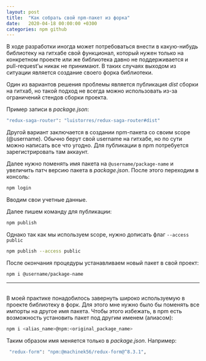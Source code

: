 ```yaml
---
layout: post
title:  "Как собрать свой npm-пакет из форка"
date:   2020-04-18 00:00:00 +0300
categories: npm github
---
```


В ходе разработки иногда может потребоваться внести в какую-нибудь библиотеку на гитхабе свой функционал,
который нужен только на конкретном проекте или же библиотека давно не поддерживается и pull-request'ы никак не принимают.
В таких случаях выходом из ситуации является создание своего форка библиотеки.

Один из вариантов решения проблемы является публикация *dist* сборки на гитхаб, но такой подход не всегда 
можно использовать из-за ограничений стендов сборки проекта.

Пример записи в *package.json*: 
```bash
"redux-saga-router": "luistorres/redux-saga-router#dist"
```

Другой вариант заключается в создании npm-пакета со своим scope (@username). Обычно берут свой username на гитхабе, но по сути можно написать 
все что угодно. Для публикации в npm потребуется зарегистрировать там аккаунт.

Далее нужно поменять имя пакета на `@username/package-name` и увеличить патч версию пакета в *package.json*.
После этого переходим в консоль:
```bash
npm login
```
Вводим свои учетные данные.

Далее пишем команду для публикации:
```bash
npm publish
```
Однако так как мы используем scope, нужно дописать флаг `--access public`

```bash
npm publish --access public
```

После окончания процедуры устанавливаем новый пакет в свой проект:
```bash
npm i @username/package-name
```

----
<br/>
В моей практике понадобилось завернуть широко используемую в проекте библиотеку в форк. 
Для этого мне нужно было бы поменять все импорты на другое имя пакета. Чтобы этого избежать, в npm есть возможность установить пакет под другим именем (алиасом):  

```bash
npm i <alias_name>@npm:<original_package_name>
```

Таким образом имя меняется только в *package.json*. Например:
```bash
 "redux-form": "npm:@machinek56/redux-form@^8.3.1",
```
